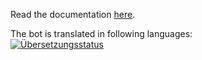 Read the documentation [here](https://files.natenom.com/nidx/mrpb/mumble-ruby-pluginbot-readthedocs-io-en-master.pdf).


The bot is translated in following languages:<br><a href="https://hosted.weblate.org/engage/mumble-ruby-pluginbot/en/?utm_source=widget">
<img src="https://hosted.weblate.org/widgets/mumble-ruby-pluginbot/en/multi-auto.svg" alt="Übersetzungsstatus" />
</a>
